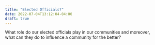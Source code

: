 ```yaml
---
title: "Elected Officials?"
date: 2022-07-04T13:12:04-04:00
draft: true
---
```


What role do our elected officials play in our communities and moreover, what can they do to influence a community for the better?

